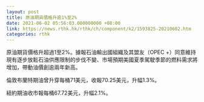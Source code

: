 ```yaml
---
layout: post
title: 原油期貨價格升逾1%至2%
date: 2021-06-02 05:56:03.000000000 +08:00
link: https://news.rthk.hk/rthk/ch/component/k2/1593825-20210602.htm
categories: rthk
---
```


原油期貨價格升超過1至2%。據報石油輸出國組織及其盟友（OPEC +）同意維持現有逐步放鬆石油供應限制的步伐不變、市場預期美國夏季駕駛季節的燃料需求將增加，帶動油價創逾兩年新高。

倫敦布蘭特期油曾升穿每桶71美元，收報70.25美元，升幅1.3%。

紐約期油收市報每桶67.72美元，升幅2.1%。
